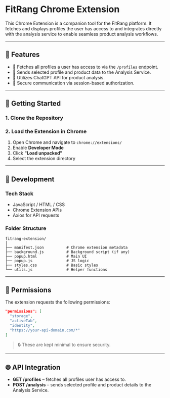 # FitRang Chrome Extension

This Chrome Extension is a companion tool for the FitRang platform. It fetches and displays profiles the user has access to and integrates directly with the analysis service to enable seamless product analysis workflows.

---

## 🧠 Features

- 🧾 Fetches all profiles a user has access to via the `/profiles` endpoint.
- 🧪 Sends selected profile and product data to the Analysis Service.
- 🧠 Utilizes ChatGPT API for product analysis.
- 🔐 Secure communication via session-based authorization.

---

## 🚀 Getting Started

### 1. Clone the Repository

### 2. Load the Extension in Chrome

1. Open Chrome and navigate to `chrome://extensions/`
2. Enable **Developer Mode**
3. Click **"Load unpacked"**
4. Select the extension directory

---

## 🔧 Development

### Tech Stack

* JavaScript / HTML / CSS
* Chrome Extension APIs
* Axios for API requests

### Folder Structure

```
fitrang-extension/
│
├── manifest.json          # Chrome extension metadata
├── background.js          # Background script (if any)
├── popup.html             # Main UI
├── popup.js               # JS logic
├── styles.css             # Basic styles
└── utils.js               # Helper functions
```

---

## 🔐 Permissions

The extension requests the following permissions:

```json
"permissions": [
  "storage",
  "activeTab",
  "identity",
  "https://your-api-domain.com/*"
]
```

> 🔒 These are kept minimal to ensure security.

---

## 🌐 API Integration

* **GET /profiles** – fetches all profiles user has access to.
* **POST /analysis** – sends selected profile and product details to the Analysis Service.

